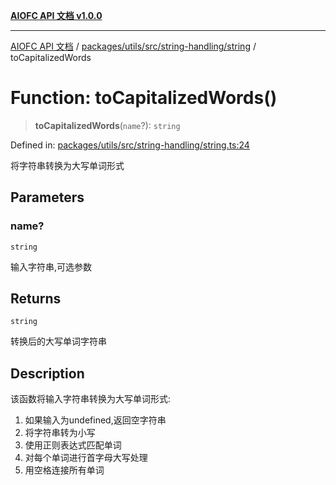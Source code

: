 [**AIOFC API 文档 v1.0.0**](../../../../../../README.md)

***

[AIOFC API 文档](../../../../../../modules.md) / [packages/utils/src/string-handling/string](../README.md) / toCapitalizedWords

# Function: toCapitalizedWords()

> **toCapitalizedWords**(`name`?): `string`

Defined in: [packages/utils/src/string-handling/string.ts:24](https://github.com/aiofc-nx/aiofc-server-20250113/blob/c42968e9d610c830827b0ce80268360670d99c8b/packages/utils/src/string-handling/string.ts#L24)

将字符串转换为大写单词形式

## Parameters

### name?

`string`

输入字符串,可选参数

## Returns

`string`

转换后的大写单词字符串

## Description

该函数将输入字符串转换为大写单词形式:
1. 如果输入为undefined,返回空字符串
2. 将字符串转为小写
3. 使用正则表达式匹配单词
4. 对每个单词进行首字母大写处理
5. 用空格连接所有单词
